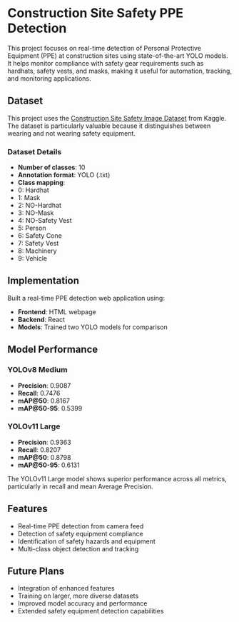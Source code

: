 # Construction Site Safety PPE Detection

This project focuses on real-time detection of Personal Protective Equipment (PPE) at construction sites using state-of-the-art YOLO models. It helps monitor compliance with safety gear requirements such as hardhats, safety vests, and masks, making it useful for automation, tracking, and monitoring applications.

## Dataset

This project uses the [Construction Site Safety Image Dataset](https://www.kaggle.com/datasets/snehilsanyal/construction-site-safety-image-dataset-roboflow) from Kaggle. The dataset is particularly valuable because it distinguishes between wearing and not wearing safety equipment.

### Dataset Details
- **Number of classes**: 10
- **Annotation format**: YOLO (.txt)
- **Class mapping**: 
 - 0: Hardhat
 - 1: Mask  
 - 2: NO-Hardhat
 - 3: NO-Mask
 - 4: NO-Safety Vest
 - 5: Person
 - 6: Safety Cone
 - 7: Safety Vest
 - 8: Machinery
 - 9: Vehicle


## Implementation

Built a real-time PPE detection web application using:
- **Frontend**: HTML webpage
- **Backend**: React
- **Models**: Trained two YOLO models for comparison

## Model Performance

### YOLOv8 Medium
- **Precision**: 0.9087
- **Recall**: 0.7476
- **mAP@50**: 0.8167
- **mAP@50-95**: 0.5399

### YOLOv11 Large
- **Precision**: 0.9363
- **Recall**: 0.8207
- **mAP@50**: 0.8798
- **mAP@50-95**: 0.6131

The YOLOv11 Large model shows superior performance across all metrics, particularly in recall and mean Average Precision.

## Features

- Real-time PPE detection from camera feed
- Detection of safety equipment compliance
- Identification of safety hazards and equipment
- Multi-class object detection and tracking

## Future Plans

- Integration of enhanced features
- Training on larger, more diverse datasets
- Improved model accuracy and performance
- Extended safety equipment detection capabilities
